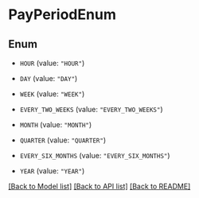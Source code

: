 # PayPeriodEnum

## Enum


* `HOUR` (value: `"HOUR"`)

* `DAY` (value: `"DAY"`)

* `WEEK` (value: `"WEEK"`)

* `EVERY_TWO_WEEKS` (value: `"EVERY_TWO_WEEKS"`)

* `MONTH` (value: `"MONTH"`)

* `QUARTER` (value: `"QUARTER"`)

* `EVERY_SIX_MONTHS` (value: `"EVERY_SIX_MONTHS"`)

* `YEAR` (value: `"YEAR"`)


[[Back to Model list]](../README.md#documentation-for-models) [[Back to API list]](../README.md#documentation-for-api-endpoints) [[Back to README]](../README.md)


